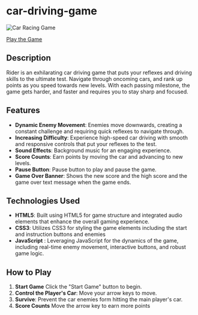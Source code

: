 # car-driving-game

![Car Racing Game](https://github.com/anitacoder/car-driving-game/assets/3197630/613cd9c4-3e38-4b5b-9baf-33bb56010276)

[Play the Game](https://anitacoder.github.io/car-driving-game/)

## Description 
Rider is an exhilarating car driving game that puts your reflexes and driving skills to the ultimate test. Navigate through oncoming cars, and rank up points as you speed towards new levels. With each passing milestone, the game gets harder, and faster and requires you to stay sharp and focused.

## Features 

- **Dynamic Enemy Movement**: Enemies move downwards, creating a constant challenge and requiring quick reflexes to navigate through. 
- **Increasing Difficulty**: Experience high-speed car driving with smooth and responsive controls that put your reflexes to the test.
- **Sound Effects**: Background music for an engaging experience.
- **Score Counts**: Earn points by moving the car and advancing to new levels. 
- **Pause Button**: Pause button to play and pause the game.
- **Game Over Banner**: Shows the new score and the high score and the game over text message when the game ends.

## Technologies Used

- **HTML5**: Built using HTML5 for game structure and integrated audio elements that enhance the overall gaming experience.
- **CSS3**: Utilizes CSS3 for styling the game elements including the start and instruction buttons and enemies
- **JavaScript** : Leveraging JavaScript for the dynamics of the game, including real-time enemy movement, interactive buttons, and robust game logic.

## How to Play

1. **Start Game** Click the "Start Game" button to begin.
2. **Control the Player's Car**: Move your arrow keys to move.
3. **Survive**: Prevent the car enemies form hitting the main player's car.
4. **Score Counts** Move the arrow key to earn more points
